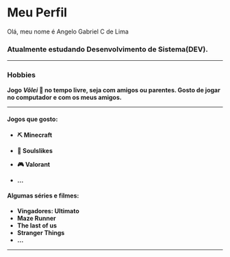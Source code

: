# Meu Perfil 

Olá, meu nome é Angelo Gabriel C de Lima

### Atualmente estudando Desenvolvimento de Sistema(DEV).

---

### Hobbies
**Jogo ***Vôlei*** 🏐 no tempo livre, seja com amigos ou parentes. Gosto de jogar no computador e com os meus amigos.**

---

#### Jogos que gosto:
- **⛏ Minecraft**
* **👻 Soulslikes**
+ **🎮 Valorant**
- **...**

#### Algumas séries e filmes:
- **Vingadores: Ultimato**
- **Maze Runner**
- **The last of us**
- **Stranger Things**
- **...**

---

